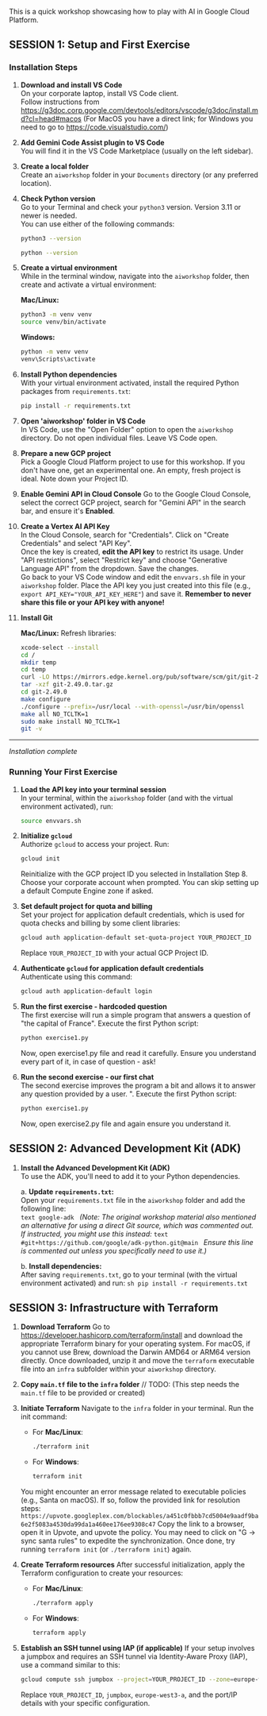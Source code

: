This is a quick workshop showcasing how to play with AI in Google Cloud Platform.

## SESSION 1: Setup and First Exercise

### Installation Steps

1.  **Download and install VS Code**  
    On your corporate laptop, install VS Code client.  
    Follow instructions from https://g3doc.corp.google.com/devtools/editors/vscode/g3doc/install.md?cl=head#macos
    (For MacOS you have a direct link; for Windows you need to go to https://code.visualstudio.com/)

2.  **Add Gemini Code Assist plugin to VS Code**  
    You will find it in the VS Code Marketplace (usually on the left sidebar).  

3.  **Create a local folder**  
    Create an `aiworkshop` folder in your `Documents` directory (or any preferred location).  

4.  **Check Python version**  
    Go to your Terminal and check your `python3` version. Version 3.11 or newer is needed.  
    You can use either of the following commands:  
    ```sh
    python3 --version
    ```
    ```sh
    python --version
    ```

5.  **Create a virtual environment**  
    While in the terminal window, navigate into the `aiworkshop` folder, then create and activate a virtual environment:  

    **Mac/Linux:**  
    ```sh
    python3 -m venv venv
    source venv/bin/activate
    ```

    **Windows:**  
    ```sh
    python -m venv venv
    venv\Scripts\activate
    ```

6.  **Install Python dependencies**  
    With your virtual environment activated, install the required Python packages from `requirements.txt`:  
    ```sh
    pip install -r requirements.txt
    ```

7.  **Open 'aiworkshop' folder in VS Code**  
    In VS Code, use the "Open Folder" option to open the `aiworkshop` directory. Do not open individual files. Leave VS Code open.

8.  **Prepare a new GCP project**  
    Pick a Google Cloud Platform project to use for this workshop. If you don't have one, get an experimental one. An empty, fresh project is ideal. Note down your Project ID.

9.  **Enable Gemini API in Cloud Console**
    Go to the Google Cloud Console, select the correct GCP project, search for "Gemini API" in the search bar, and ensure it's **Enabled**.

10. **Create a Vertex AI API Key**  
    In the Cloud Console, search for "Credentials". Click on "Create Credentials" and select "API Key".  
    Once the key is created, **edit the API key** to restrict its usage. Under "API restrictions", select "Restrict key" and choose "Generative Language API" from the dropdown. Save the changes.  
    Go back to your VS Code window and edit the `envvars.sh` file in your `aiworkshop` folder. Place the API key you just created into this file (e.g., `export API_KEY="YOUR_API_KEY_HERE"`) and save it.
    **Remember to never share this file or your API key with anyone!**

11. **Install Git**
    
    **Mac/Linux:**
    Refresh libraries:
    ```sh
    xcode-select --install
    cd /
    mkdir temp
    cd temp
    curl -LO https://mirrors.edge.kernel.org/pub/software/scm/git/git-2.49.0.tar.gz
    tar -xzf git-2.49.0.tar.gz
    cd git-2.49.0
    make configure
    ./configure --prefix=/usr/local --with-openssl=/usr/bin/openssl 
    make all NO_TCLTK=1
    sudo make install NO_TCLTK=1
    git -v
    ```

    

---
*Installation complete*

### Running Your First Exercise

1.  **Load the API key into your terminal session**  
    In your terminal, within the `aiworkshop` folder (and with the virtual environment activated), run:  
    ```sh
    source envvars.sh
    ```

2.  **Initialize `gcloud`**  
    Authorize `gcloud` to access your project. Run:  
    ```sh
    gcloud init
    ```
    Reinitialize with the GCP project ID you selected in Installation Step 8. Choose your corporate account when prompted. You can skip setting up a default Compute Engine zone if asked.

3.  **Set default project for quota and billing**  
    Set your project for application default credentials, which is used for quota checks and billing by some client libraries:  
    ```sh
    gcloud auth application-default set-quota-project YOUR_PROJECT_ID
    ```
    Replace `YOUR_PROJECT_ID` with your actual GCP Project ID.  

4.  **Authenticate `gcloud` for application default credentials**  
    Authenticate using this command:  
    ```sh
    gcloud auth application-default login
    ```

5.  **Run the first exercise - hardcoded question**  
    The first exercise will run a simple program that answers a question of "the capital of France".
    Execute the first Python script:  
    ```sh
    python exercise1.py
    ```

    Now, open exercise1.py file and read it carefully. Ensure you understand every part of it, in case of question - ask!

6.  **Run the second exercise - our first chat**  
    The second exercise improves the program a bit and allows it to answer any question provided by a user. ".
    Execute the first Python script:  
    ```sh
    python exercise1.py
    ```

    Now, open exercise2.py file and again ensure you understand it.

## SESSION 2: Advanced Development Kit (ADK)  

1.  **Install the Advanced Development Kit (ADK)**  
    To use the ADK, you'll need to add it to your Python dependencies.  

    a.  **Update `requirements.txt`:**  
        Open your `requirements.txt` file in the `aiworkshop` folder and add the following line:  
        ```text
        google-adk
        ```
        *(Note: The original workshop material also mentioned an alternative for using a direct Git source, which was commented out. If instructed, you might use this instead:*
        ```text
        #git+https://github.com/google/adk-python.git@main
        ```
        *Ensure this line is commented out unless you specifically need to use it.)*

    b.  **Install dependencies:**  
        After saving `requirements.txt`, go to your terminal (with the virtual environment activated) and run:
        ```sh
        pip install -r requirements.txt
        ```

## SESSION 3: Infrastructure with Terraform

1.  **Download Terraform**
    Go to https://developer.hashicorp.com/terraform/install and download the appropriate Terraform binary for your operating system.
    For macOS, if you cannot use Brew, download the Darwin AMD64 or ARM64 version directly.
    Once downloaded, unzip it and move the `terraform` executable file into an `infra` subfolder within your `aiworkshop` directory.

2.  **Copy `main.tf` file to the `infra` folder**
    // TODO: (This step needs the `main.tf` file to be provided or created)

3.  **Initiate Terraform**
    Navigate to the `infra` folder in your terminal.
    Run the init command:
    -   For **Mac/Linux**:
        ```sh
        ./terraform init
        ```
    -   For **Windows**:
        ```sh
        terraform init
        ```
    You might encounter an error message related to executable policies (e.g., Santa on macOS). If so, follow the provided link for resolution steps:
    `https://upvote.googleplex.com/blockables/a451c0fbbb7cd5004e9aadf9ba6e2f5083a4530da99da1a460ee176ee9308c47`
    Copy the link to a browser, open it in Upvote, and upvote the policy. You may need to click on "G -> sync santa rules" to expedite the synchronization.
    Once done, try running `terraform init` (or `./terraform init`) again.

4.  **Create Terraform resources**
    After successful initialization, apply the Terraform configuration to create your resources:
    -   For **Mac/Linux**:
        ```sh
        ./terraform apply
        ```
    -   For **Windows**:
        ```sh
        terraform apply
        ```

5.  **Establish an SSH tunnel using IAP (if applicable)**
    If your setup involves a jumpbox and requires an SSH tunnel via Identity-Aware Proxy (IAP), use a command similar to this:
    ```sh
    gcloud compute ssh jumpbox --project=YOUR_PROJECT_ID --zone=europe-west3-a -- -L 5433:10.0.2.3:5432
    ```
    Replace `YOUR_PROJECT_ID`, `jumpbox`, `europe-west3-a`, and the port/IP details with your specific configuration.
